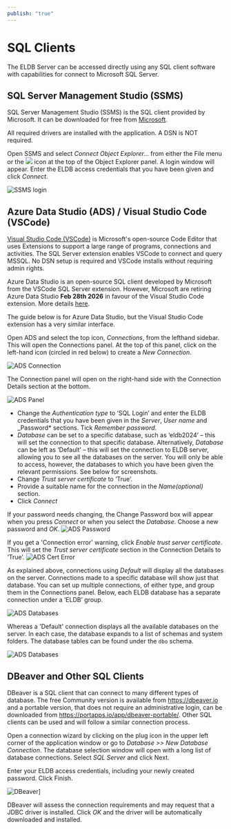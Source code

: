 ```yaml
---
publish: "true"
---
```

# SQL Clients

The ELDB Server can be accessed directly using any SQL client software with capabilities for connect to Microsoft SQL Server. 

## SQL Server Management Studio (SSMS)

SQL Server Management Studio (SSMS) is the SQL client provided by Microsoft. It can be downloaded for free from [Microsoft](<https://docs.microsoft.com/en-us/sql/ssms/download-sql-server-management-studio-ssms?view=sql-server-ver15>).

All required drivers are installed with the application. A DSN is NOT required.

Open SSMS and select *Connect Object Explorer…* from either the File menu or the ![](/_img/Connect/SSMS_connection_button.png) icon at the top of the Object Explorer panel. A login window will appear. Enter the ELDB access credentials that you have been given and click *Connect*.

![SSMS login](/_img/Connect/SSMS_login.png)

## Azure Data Studio (ADS) / Visual Studio Code (VSCode)

[Visual Studio Code (VSCode)](https://code.visualstudio.com/) is Microsoft's open-source Code Editor that uses Extensions to support a large range of programs, connections and activities.  The SQL Server extension enables VSCode to connect and query MSSQL. No DSN setup is required and VSCode installs without requiring admin rights.

Azure Data Studio is an open-source SQL client developed by Microsoft from the VSCode SQL Server extension.  However, Microsoft are retiring Azure Data Studio **Feb 28th 2026** in favour of the Visual Studio Code extension. More details [here](https://learn.microsoft.com/en-us/azure-data-studio/whats-happening-azure-data-studio).

The guide below is for Azure Data Studio, but the Visual Studio Code extension has a very similar interface.

Open ADS and select the top icon, *Connections*, from the lefthand sidebar. This will open the Connections panel. At the top of this panel, click on the left-hand icon (circled in red below) to create a *New Connection*.

![ADS Connection](/_img/Connect/ADS_connection_SS.png)

The Connection panel will open on the right-hand side with the Connection Details section at the bottom.

![ADS Panel](/_img/Connect/ADS_connection_panel.png)

- Change the *Authentication type* to ‘SQL Login’ and enter the ELDB credentials that you have been given in the *Server*, *User name* and _Password* sections. Tick *Remember password*.
- *Database* can be set to a specific database, such as ‘eldb2024’ – this will set the connection to that specific database. Alternatively, *Database* can be left as ‘Default’ – this will set the connection to ELDB server, allowing you to see all the databases on the server. You will only be able to access, however, the databases to which you have been given the relevant permissions. See below for screenshots.
- Change *Trust server certificate* to ‘True’.
- Provide a suitable name for the connection in the *Name(optional)* section.
- Click *Connect*

If your password needs changing, the Change Password box will appear when you press *Connect* or when you select the *Database*. Choose a new password and *OK*. 
![ADS Password](/_img/Connect/ADS_password.png)

If you get a 'Connection error' warning, click *Enable trust server certificate*. This will set the *Trust server certificate* section in the Connection Details to ‘True’.
![ADS Cert Error](/_img/Connect/ADS_trust_cert.png)
 
As explained above, connections using *Default* will display all the databases on the server. Connections made to a specific database will show just that database. You can set up multiple connections, of either type, and group them in the Connections panel. Below, each ELDB database has a separate connection under a ‘ELDB’ group.

![ADS Databases](/_img/Connect/ADS_table_tree.png)

Whereas a 'Default' connection displays all the available databases on the server.  In each case, the database expands to a list of schemas and system folders. The database tables can be found under the `dbo` schema.

![ADS Databases](/_img/Connect/ADS_db_tree.png)

## DBeaver and Other SQL Clients

DBeaver is a SQL client that can connect to many different types of database. The free Community version is available from <https://dbeaver.io> and a portable version, that does not require an administrative login, can be downloaded from <https://portapps.io/app/dbeaver-portable/>. Other SQL clients can be used and will follow a similar connection process.

Open a connection wizard by clicking on the plug icon in the upper left corner of the application window or go to *Database >> New Database Connection*. The database selection window will open with a long list of database connections. Select *SQL Server* and click Next.

Enter your ELDB access credentials, including your newly created password. Click Finish.

![DBeaver](/_img/Connect/DBeaver_connection.png)]

DBeaver will assess the connection requirements and may request that a JDBC driver is installed. Click *OK* and the driver will be automatically downloaded and installed.

